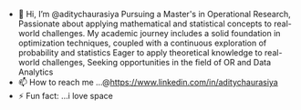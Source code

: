 - 👋 Hi, I’m @aditychaurasiya
Pursuing a Master's in Operational Research, Passionate about applying mathematical and statistical concepts to real-world challenges.
 My academic journey includes a solid foundation in optimization techniques, coupled with a continuous
exploration of probability and statistics Eager to apply theoretical knowledge to real-world challenges,
Seeking  opportunities in the field of OR and Data Analytics
- 📫 How to reach me ...@https://www.linkedin.com/in/aditychaurasiya
- ⚡ Fun fact: ...i love space

<!---
aditychaurasiya/aditychaurasiya is a ✨ special ✨ repository because its `README.md` (this file) appears on your GitHub profile.
You can click the Preview link to take a look at your changes.
--->
